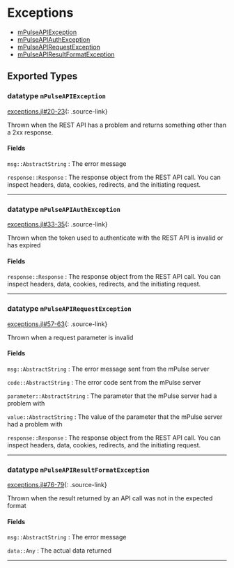 # Exceptions


* [mPulseAPIException](exceptions.md#datatype-mpulseapiexception)
* [mPulseAPIAuthException](exceptions.md#datatype-mpulseapiauthexception)
* [mPulseAPIRequestException](exceptions.md#datatype-mpulseapirequestexception)
* [mPulseAPIResultFormatException](exceptions.md#datatype-mpulseapiresultformatexception)
## Exported Types
### datatype `mPulseAPIException`
[exceptions.jl#20-23](https://github.com/SOASTA/mPulseAPI.jl/tree/master/src/exceptions.jl#L20-L23){: .source-link}

Thrown when the REST API has a problem and returns something other than a 2xx response.

#### Fields
`msg::AbstractString`
:    The error message

`response::Response`
:    The response object from the REST API call.  You can inspect headers, data, cookies, redirects, and the initiating request.


---

### datatype `mPulseAPIAuthException`
[exceptions.jl#33-35](https://github.com/SOASTA/mPulseAPI.jl/tree/master/src/exceptions.jl#L33-L35){: .source-link}

Thrown when the token used to authenticate with the REST API is invalid or has expired

#### Fields
`response::Response`
:    The response object from the REST API call.  You can inspect headers, data, cookies, redirects, and the initiating request.


---

### datatype `mPulseAPIRequestException`
[exceptions.jl#57-63](https://github.com/SOASTA/mPulseAPI.jl/tree/master/src/exceptions.jl#L57-L63){: .source-link}

Thrown when a request parameter is invalid

#### Fields
`msg::AbstractString`
:    The error message sent from the mPulse server

`code::AbstractString`
:    The error code sent from the mPulse server

`parameter::AbstractString`
:    The parameter that the mPulse server had a problem with

`value::AbstractString`
:    The value of the parameter that the mPulse server had a problem with

`response::Response`
:    The response object from the REST API call.  You can inspect headers, data, cookies, redirects, and the initiating request.


---

### datatype `mPulseAPIResultFormatException`
[exceptions.jl#76-79](https://github.com/SOASTA/mPulseAPI.jl/tree/master/src/exceptions.jl#L76-L79){: .source-link}

Thrown when the result returned by an API call was not in the expected format

#### Fields
`msg::AbstractString`
:    The error message

`data::Any`
:    The actual data returned


---

